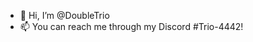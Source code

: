- 👋 Hi, I’m @DoubleTrio
- 📫 You can reach me through my Discord #Trio-4442!

<!---
DoubleTrio/DoubleTrio is a ✨ special ✨ repository because its `README.md` (this file) appears on your GitHub profile.
You can click the Preview link to take a look at your changes.
--->
